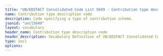 ```yaml
---
title: "UN/EDIFACT Consolidated Code List 5049 - Contribution type description code (20B) JSON-LD Vocabulary"
name: Contribution type description code
description: Code specifying a type of contribution scheme.
jsonid: "uncl5049"
layout: vocabulary
header_name: Contribution type description code
header_description: Vocabulary Definition of UN/EDIFACT Consolidated Code List 5049 - Contribution type description code (20B) semantics in HTML format. JSON-LD format is available at [uncl5049.jsonld](/vocabulary/uncl5049.jsonld)
type: uncl
options:
---
```

